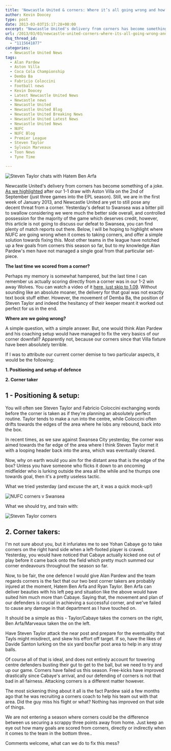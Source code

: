 ```yaml
---
title: 'Newcastle United & corners: Where it’s all going wrong and how to fix it'
author: Kevin Doocey
type: post
date: 2013-03-03T15:17:28+00:00
excerpt: "Newcastle United's delivery from corners has become something of a joke. As we highlighted after our 1-1 draw with Aston Villa on the 2nd of September (just three games into the EPL season). Still, we.."
url: /2013/03/03/newcastle-united-corners-where-its-all-going-wrong-and-how-to-fix-it/
dsq_thread_id:
  - "1115641877"
categories:
  - Newcastle United News
tags:
  - Alan Pardew
  - Aston Villa
  - Coca Cola Championship
  - Demba Ba
  - Fabricio Coloccini
  - Football news
  - Kevin Doocey
  - Latest Newcastle United News
  - Newcastle news
  - Newcastle United
  - Newcastle United Blog
  - Newcastle United Breaking News
  - Newcastle United Latest News
  - Newcastle United News
  - NUFC
  - NUFC Blog
  - Premier League
  - Steven Taylor
  - Sylvain Marveaux
  - Toon News
  - Tyne Time

---
```

![Steven Taylor chats with Hatem Ben Arfa](https://www.tynetime.com/wp-content/uploads/2013/03/Steven-Taylor-Hatem-Ben-Arfa.jpg "Duo - Both Steven Taylor and Hatem Ben Arfa are important corner figures")

Newcastle United's delivery from corners has become something of a joke. [As we highlighted][1] after our 1-1 draw with Aston Villa on the 2nd of September (just three games into the EPL season). Still, we are in the first week of January 2013, and Newcastle United are yet to still pose any decent threat from a corner. Yesterday's defeat to Swansea was a bitter pill to swallow considering we were much the better side overall, and controlled possession for the majority of the game which deserves credit, however, this article is not going to discuss our defeat to Swansea, you can find plenty of match reports out there. Below, I will be hoping to  highlight where NUFC are going wrong when it comes to taking corners, and offer a simple solution towards fixing this. Most other teams in the league have notched up a few goals from corners this season so far, but to my knowledge Alan Pardew's men have not managed a single goal from that particular set-piece.

**The last time we scored from a corner?**

Perhaps my memory is somewhat hampered, but the last time I can remember us actually scoring directly from a corner was in our 1-2 win away Wolves. You can watch a video of it [here, just skip to 1.09](https://www.youtube.com/watch?feature=player_detailpage&v=M2tl6aQi4ek). Without sounding like an absolute moaner, the delivery for that goal was not exactly text book stuff either. However, the movement of Demba Ba, the position of Steven Taylor and indeed the hesitancy of their keeper meant it worked out perfect for us in the end.

**Where are we going wrong?**

A simple question, with a simple answer. But, one would think Alan Pardew and his coaching setup would have managed to fix the very basics of our corner downfall? Apparently not, because our corners since that Villa fixture have been absolutely terrible.

If I was to attribute our current corner demise to two particular aspects, it would be the following:

**1. Positioning and setup of defence**

**2. Corner taker**

## 1 - Positioning & setup:

You will often see Steven Taylor and Fabricio Coloccini exchanging words before the corner is taken as if they're planning an absolutely perfect routine. Taylor tends to make a run into the centre, while Coloccini often drifts towards the edges of the area where he lobs any rebound, back into the box.

In recent times, as we saw against Swansea City yesterday, the corner was aimed towards the far edge of the area where I think Steven Taylor met it with a looping header back into the area, which was eventually cleared.

Now, why on earth would you aim for the distant area that is the edge of the box? Unless you have someone who flicks it down to an oncoming midfielder who is lurking outside the area all the while and he thumps one towards goal, then it's a pretty useless tactic.

What we tried yesterday (and excuse the art, it was a quick mock-up!)

![NUFC corners v Swansea](https://www.tynetime.com/wp-content/uploads/2013/03/Swansea-NUFC.jpg "Red: Cabs aiming towards far area, aimlessly lumped back in. Blue: Better option")

What we should try, and train with:

![Steven Taylor corners](https://www.tynetime.com/wp-content/uploads/2013/03/corners-nufc.jpg "Simple - Whip it in at near post and let Steven Taylor attack")

## 2. Corner takers:

I'm not sure about you, but it infuriates me to see Yohan Cabaye go to take corners on the right hand side when a left-footed player is craved. Yesterday, you would have noticed that Cabaye actually kicked one out of play before it came back onto the field which pretty much summed our corner endeavours throughout the season so far.

Now, to be fair, the one defence I would give Alan Pardew and the team regards corners is the fact that our two best corner takers are probably injured at the moment, Hatem Ben Arfa and Ryan Taylor. Ben Arfa can deliver beauties with his left peg and situation like the above would have suited him much more than Cabaye. Saying that, the movement and plan of our defenders is crucial in achieving a successful corner, and we've failed to cause any damage in that department as I have touched on.

It should be a simple as this - Taylor/Cabaye takes the corners on the right, Ben Arfa/Marveaux taken the on the left.

Have Steven Taylor attack the near post and prepare for the eventuality that Tayls might misdirect, and skew his effort off target. If so, have the likes of Davide Santon lurking on the six yard box/far post area to help in any stray balls.

Of course all of that is ideal, and does not entirely account for towering centre defenders busting their gut to get to the ball, but we need to try and up our game. Corners have failed us this season. Free-kicks have improved drastically since Cabaye's arrival, and our defending of corners is not that bad in all fairness. Attacking corners is a different matter however.

The most sickening thing about it all is the fact Pardew said a few months ago that he was recruiting a corners coach to help his team out with that area. Did the guy miss his flight or what? Nothing has improved on that side of things.

We are not entering a season where corners could be the difference between us securing a scrappy three points away from home. Just keep an eye out how many goals are scored from corners, directly or indirectly when it comes to the team in the bottom three..

Comments welcome, what can we do to fix this mess?

 [1]: https://www.tynetime.com/2012/09/02/newcastle-uniteds-corners-against-villa-nothing-short-of-shocking/
